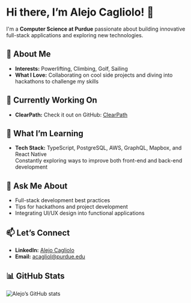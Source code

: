 # Hi there, I’m Alejo Cagliolo! 👋

I'm a **Computer Science at Purdue** passionate about building innovative full-stack applications and exploring new technologies.

## 🚀 About Me
- **Interests:** Powerlifting, Climbing, Golf, Sailing
- **What I Love:** Collaborating on cool side projects and diving into hackathons to challenge my skills

## 🔭 Currently Working On
- **ClearPath:** Check it out on GitHub: [ClearPath](https://github.com/acagliol/ClearPath)

## 🌱 What I’m Learning
- **Tech Stack:** TypeScript, PostgreSQL, AWS, GraphQL, Mapbox, and React Native  
  Constantly exploring ways to improve both front-end and back-end development

## 💬 Ask Me About
- Full-stack development best practices
- Tips for hackathons and project development
- Integrating UI/UX design into functional applications

## 📫 Let’s Connect
- **LinkedIn:** [Alejo Cagliolo](https://www.linkedin.com/in/alejo-cagliolo/)
- **Email:** [acagliol@purdue.edu](mailto:acagliol@purdue.edu)

## 📊 GitHub Stats
![Alejo’s GitHub stats](https://github-readme-stats.vercel.app/api?username=acagliol&show_icons=true&theme=radical)

